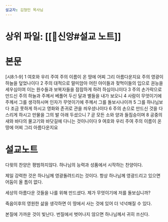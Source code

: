 ```yaml
---
설교자: 김형민 목사님
---
```

# 상위 파일: [[🧭신앙#설교 노트]]

# 본문
[시8:1-9]
1 여호와 우리 주여 주의 이름이 온 땅에 어찌 그리 아름다운지요 주의 영광이 하늘을 덮었나이다
2 주의 대적으로 말미암아 어린 아이들과 젖먹이들의 입으로 권능을 세우심이여 이는 원수들과 보복자들을 잠잠하게 하려 하심이니이다
3 주의 손가락으로 만드신 주의 하늘과 주께서 베풀어 두신 달과 별들을 내가 보오니
4 사람이 무엇이기에 주께서 그를 생각하시며 인자가 무엇이기에 주께서 그를 돌보시나이까
5 그를 하나님보다 조금 못하게 하시고 영화와 존귀로 관을 씌우셨나이다
6 주의 손으로 만드신 것을 다스리게 하시고 만물을 그의 발 아래 두셨으니
7 곧 모든 소와 양과 들짐승이며
8 공중의 새와 바다의 물고기와 바닷길에 다니는 것이니이다
9 여호와 우리 주여 주의 이름이 온 땅에 어찌 그리 아름다운지요

# 설교노트
다윗의 찬양은 평범하지않다.
하나님의 능력과 성품에서 시작하는 찬양이다.

제일 강력한 것은 하나님께 영광돌려드리는 것이다.
항상 하나님께 영광드리고 있으면 어둠이 올 틈이 없다.

세상의 아름다운 것들을 나를 위해 만드셨다.
제가 무엇이기에 저를 돌보십니까?

죽음이후의 영원한 삶을 생각하면 이 땅에서 사는 것에 있어 더 넉넉해질 수 있다.

본질에 가까운 것이 빛난다.
번질에서 벗어나지 않으면 하나님께서 귀히 쓰신다.
